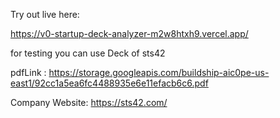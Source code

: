Try out live here:

https://v0-startup-deck-analyzer-m2w8htxh9.vercel.app/


for testing you can use Deck of sts42

pdfLink : https://storage.googleapis.com/buildship-aic0pe-us-east1/92cc1a5ea6fc4488935e6e11efacb6c6.pdf

Company Website: https://sts42.com/
